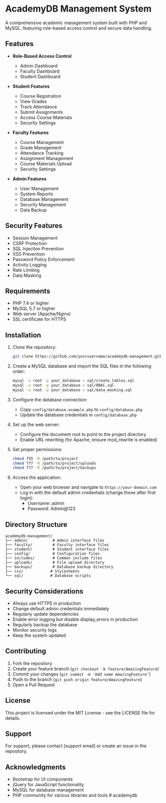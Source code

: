 # AcademyDB Management System

A comprehensive academic management system built with PHP and MySQL, featuring role-based access control and secure data handling.

## Features

- **Role-Based Access Control**
  - Admin Dashboard
  - Faculty Dashboard
  - Student Dashboard

- **Student Features**
  - Course Registration
  - View Grades
  - Track Attendance
  - Submit Assignments
  - Access Course Materials
  - Security Settings

- **Faculty Features**
  - Course Management
  - Grade Management
  - Attendance Tracking
  - Assignment Management
  - Course Materials Upload
  - Security Settings

- **Admin Features**
  - User Management
  - System Reports
  - Database Management
  - Security Management
  - Data Backup

## Security Features

- Session Management
- CSRF Protection
- SQL Injection Prevention
- XSS Prevention
- Password Policy Enforcement
- Activity Logging
- Rate Limiting
- Data Masking

## Requirements

- PHP 7.4 or higher
- MySQL 5.7 or higher
- Web server (Apache/Nginx)
- SSL certificate for HTTPS

## Installation

1. Clone the repository:
   ```bash
   git clone https://github.com/yourusername/academydb-management.git
   ```

2. Create a MySQL database and import the SQL files in the following order:
   ```bash
   mysql -u root -p your_database < sql/create_tables.sql
   mysql -u root -p your_database < sql/RBAC.sql
   mysql -u root -p your_database < sql/data_masking.sql
   ```

3. Configure the database connection:
   - Copy `config/database.example.php` to `config/database.php`
   - Update the database credentials in `config/database.php`

4. Set up the web server:
   - Configure the document root to point to the project directory
   - Enable URL rewriting (for Apache, ensure mod_rewrite is enabled)

5. Set proper permissions:
   ```bash
   chmod 755 -R /path/to/project
   chmod 777 -R /path/to/project/uploads
   chmod 777 -R /path/to/project/backups
   ```

6. Access the application:
   - Open your web browser and navigate to `https://your-domain.com`
   - Log in with the default admin credentials (change these after first login):
     - Username: admin
     - Password: Admin@123

## Directory Structure

```
academydb-management/
├── admin/           # Admin interface files
├── faculty/         # Faculty interface files
├── student/         # Student interface files
├── config/          # Configuration files
├── includes/        # Common include files
├── uploads/         # File upload directory
├── backups/         # Database backup directory
├── css/            # Stylesheets
└── sql/            # Database scripts
```

## Security Considerations

- Always use HTTPS in production
- Change default admin credentials immediately
- Regularly update dependencies
- Enable error logging but disable display_errors in production
- Regularly backup the database
- Monitor security logs
- Keep the system updated

## Contributing

1. Fork the repository
2. Create your feature branch (`git checkout -b feature/AmazingFeature`)
3. Commit your changes (`git commit -m 'Add some AmazingFeature'`)
4. Push to the branch (`git push origin feature/AmazingFeature`)
5. Open a Pull Request

## License

This project is licensed under the MIT License - see the LICENSE file for details.

## Support

For support, please contact [support email] or create an issue in the repository.

## Acknowledgments

- Bootstrap for UI components
- jQuery for JavaScript functionality
- MySQL for database management
- PHP community for various libraries and tools #   a c a d e m y d b  
 